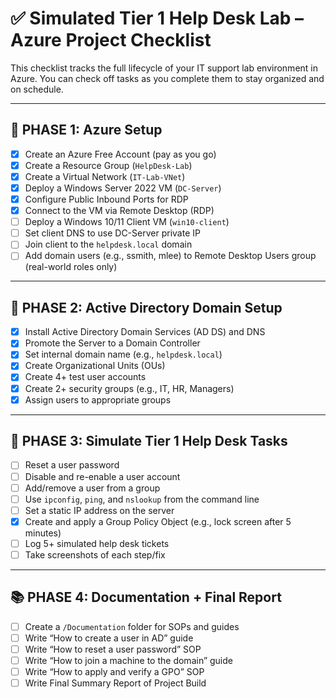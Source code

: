# ✅ Simulated Tier 1 Help Desk Lab – Azure Project Checklist

This checklist tracks the full lifecycle of your IT support lab environment in Azure. You can check off tasks as you complete them to stay organized and on schedule.

---

## 📁 PHASE 1: Azure Setup

- [x] Create an Azure Free Account (pay as you go)
- [x] Create a Resource Group (`HelpDesk-Lab`)
- [x] Create a Virtual Network (`IT-Lab-VNet`)
- [x] Deploy a Windows Server 2022 VM (`DC-Server`)
- [x] Configure Public Inbound Ports for RDP
- [x] Connect to the VM via Remote Desktop (RDP)
- [ ] Deploy a Windows 10/11 Client VM (`win10-client`)
- [ ] Set client DNS to use DC-Server private IP
- [ ] Join client to the `helpdesk.local` domain
- [ ] Add domain users (e.g., ssmith, mlee) to Remote Desktop Users group (real-world roles only)

---

## 🧩 PHASE 2: Active Directory Domain Setup

- [x] Install Active Directory Domain Services (AD DS) and DNS
- [x] Promote the Server to a Domain Controller
- [x] Set internal domain name (e.g., `helpdesk.local`)
- [x] Create Organizational Units (OUs)
- [x] Create 4+ test user accounts
- [x] Create 2+ security groups (e.g., IT, HR, Managers)
- [x] Assign users to appropriate groups

---

## 💼 PHASE 3: Simulate Tier 1 Help Desk Tasks

- [ ] Reset a user password
- [ ] Disable and re-enable a user account
- [ ] Add/remove a user from a group
- [ ] Use `ipconfig`, `ping`, and `nslookup` from the command line
- [ ] Set a static IP address on the server
- [x] Create and apply a Group Policy Object (e.g., lock screen after 5 minutes)
- [ ] Log 5+ simulated help desk tickets
- [ ] Take screenshots of each step/fix

---

## 📚 PHASE 4: Documentation + Final Report

- [ ] Create a `/Documentation` folder for SOPs and guides
- [ ] Write “How to create a user in AD” guide
- [ ] Write “How to reset a user password” SOP
- [ ] Write “How to join a machine to the domain” guide
- [ ] Write “How to apply and verify a GPO” SOP
- [ ] Write Final Summary Report of Project Build
